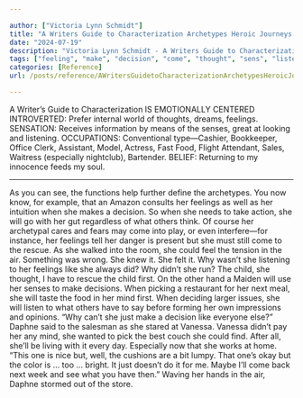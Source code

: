 ```yaml
---

author: ["Victoria Lynn Schmidt"]
title: "A Writers Guide to Characterization Archetypes Heroic Journeys and Other Elements of Dynamic Character Development - part0006_split_015.html"
date: "2024-07-19"
description: "Victoria Lynn Schmidt - A Writers Guide to Characterization Archetypes Heroic Journeys and Other Elements of Dynamic Character Development"
tags: ["feeling", "make", "decision", "come", "thought", "sens", "listening", "food", "especially", "see", "well", "others", "rescue", "could", "air", "like", "child", "first", "hand", "next", "mind", "daphne", "vanessa", "one", "writer"]
categories: [Reference]
url: /posts/reference/AWritersGuidetoCharacterizationArchetypesHeroicJourneysandOtherElementsofDynamicCharacterDevelopment-part0006split015html

---
```



A Writer’s Guide to Characterization
IS EMOTIONALLY CENTERED
INTROVERTED: Prefer internal world of thoughts, dreams, feelings.
SENSATION: Receives information by means of the senses, great at looking and listening.
OCCUPATIONS: Conventional type—Cashier, Bookkeeper, Office Clerk, Assistant, Model, Actress, Fast Food, Flight Attendant, Sales, Waitress (especially nightclub), Bartender.
BELIEF: Returning to my innocence feeds my soul.
***
As you can see, the functions help further define the archetypes. You now know, for example, that an Amazon consults her feelings as well as her intuition when she makes a decision. So when she needs to take action, she will go with her gut regardless of what others think.
Of course her archetypal cares and fears may come into play, or even interfere—for instance, her feelings tell her danger is present but she must still come to the rescue.
As she walked into the room, she could feel the tension in the air. Something was wrong. She knew it. She felt it. Why wasn’t she listening to her feelings like she always did? Why didn’t she run?
The child, she thought, I have to rescue the child first.
On the other hand a Maiden will use her senses to make decisions. When picking a restaurant for her next meal, she will taste the food in her mind first. When deciding larger issues, she will listen to what others have to say before forming her own impressions and opinions.
“Why can’t she just make a decision like everyone else?” Daphne said to the salesman as she stared at Vanessa.
Vanessa didn’t pay her any mind, she wanted to pick the best couch she could find. After all, she’ll be living with it every day. Especially now that she works at home.
“This one is nice but, well, the cushions are a bit lumpy. That one’s okay but the color is … too … bright. It just doesn’t do it for me. Maybe I’ll come back next week and see what you have then.”
Waving her hands in the air, Daphne stormed out of the store.

